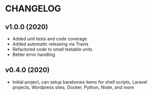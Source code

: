 # CHANGELOG

## v1.0.0 (2020)

* Added unit tests and code coverage
* Added automatic releasing via Travis
* Refactored code to small testable units
* Better error handling

## v0.4.0 (2020)

* Initial project, can setup barebones items for shell scripts, Laravel projects, Wordpress sites, Docker, Python, Node, and more
